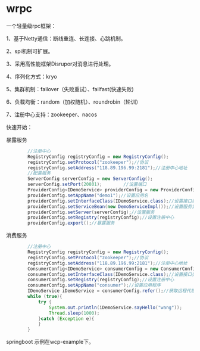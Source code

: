 # wrpc

一个轻量级rpc框架：

1、基于Netty通信：断线重连、长连接、心跳机制。

2、spi机制可扩展。

3、采用高性能框架Disrupor对消息进行处理。

4、序列化方式：kryo

5、集群机制：failover（失败重试）、failfast(快速失败)

6、负载均衡：random（加权随机）、roundrobin（轮训）

7、注册中心支持：zookeeper、nacos



快速开始：

暴露服务

```java
        //注册中心
        RegistryConfig registryConfig = new RegistryConfig();
        registryConfig.setProtocol("zookeeper");//协议
        registryConfig.setAddress("118.89.196.99:2181");//注册中心地址
        //配置服务
        ServerConfig serverConfig = new ServerConfig();
        serverConfig.setPort(20801);        //设置端口
        ProviderConfig<IDemoService> providerConfig = new ProviderConfig<>();
        providerConfig.setAppName("demo1");//设置应用名
        providerConfig.setInterfaceClass(IDemoService.class);//设置接口类
        providerConfig.setServiceBean(new DemoServiceImpl());//设置服务实现类
        providerConfig.setServer(serverConfig);//设置服务
        providerConfig.setRegistry(registryConfig);//设置注册中心
        providerConfig.export();//暴露服务
```

消费服务

```java
        //注册中心
        RegistryConfig registryConfig = new RegistryConfig();
        registryConfig.setProtocol("zookeeper");//协议
        registryConfig.setAddress("118.89.196.99:2181");//注册中心地址
        ConsumerConfig<IDemoService> consumerConfig = new ConsumerConfig<>();
        consumerConfig.setInterfaceClass(IDemoService.class);//设置接口类
        consumerConfig.setRegistry(registryConfig);//设置注册中心
        consumerConfig.setAppName("consumer");//设置应用程序
        IDemoService iDemoService = consumerConfig.refer();//获取远程代理类
        while (true){
            try {
                System.out.println(iDemoService.sayHello("wang"));
                Thread.sleep(1000);
            }catch (Exception e){
            }
        }
```



springboot 示例在wcp-example下。
